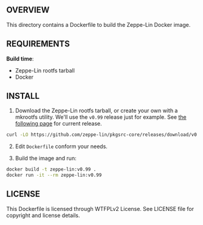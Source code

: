 OVERVIEW
--------
This directory contains a Dockerfile to build the Zeppe-Lin Docker
image.


REQUIREMENTS
------------
**Build time**:
- Zeppe-Lin rootfs tarball
- Docker


INSTALL
-------
1. Download the Zeppe-Lin rootfs tarball, or create your own with a
   mkrootfs utility.  We'll use the `v0.99` release just for example.
   See [the following page][1] for current release.

```sh
curl -LO https://github.com/zeppe-lin/pkgsrc-core/releases/download/v0.99/rootfs-v0.99-x86_64.tar.xz
```

2. Edit `Dockerfile` conform your needs.

3. Build the image and run:

```sh
docker build -t zeppe-lin:v0.99 .
docker run -it --rm zeppe-lin:v0.99
```

[1]: https://github.com/zeppe-lin/pkgsrc-core/releases/latest


LICENSE
-------
This Dockerfile is licensed through WTFPLv2 License.
See LICENSE file for copyright and license details.
